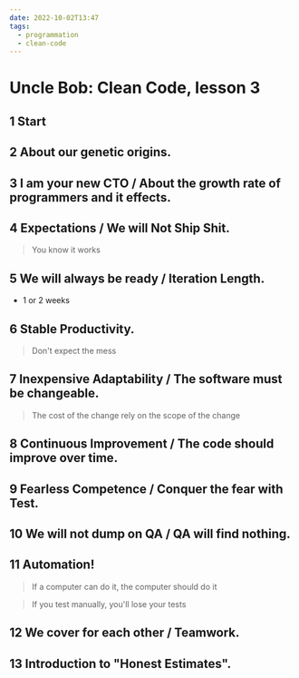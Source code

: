 ```yaml
---
date: 2022-10-02T13:47
tags:
  - programmation
  - clean-code
---
```


# Uncle Bob: Clean Code, lesson 3

## 1 Start


## 2 About our genetic origins.


## 3 I am your new CTO / About the growth rate of programmers and it effects.

## 4 Expectations / We will Not Ship Shit.

> You know it works

## 5 We will always be ready / Iteration Length.

- 1 or 2 weeks

## 6 Stable Productivity.

> Don't expect the mess

## 7 Inexpensive Adaptability / The software must be changeable.

> The cost of the change rely on the scope of the change

## 8 Continuous Improvement / The code should improve over time.


## 9 Fearless Competence / Conquer the fear with Test.


## 10 We will not dump on QA / QA will find nothing.


## 11 Automation!

> If a computer can do it, the computer should do it

> If you test manually, you'll lose your tests   

## 12 We cover for each other / Teamwork.


## 13 Introduction to "Honest Estimates".
